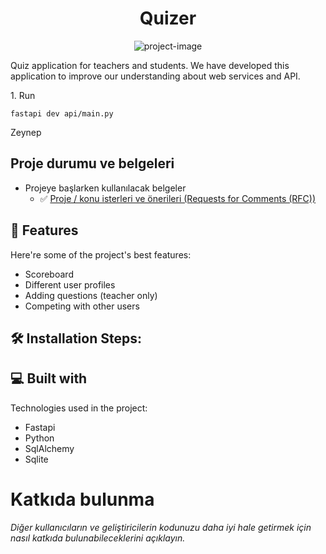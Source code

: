 <h1 align="center" id="title">Quizer</h1>

<p align="center"><img src="https://socialify.git.ci/Erdem006/Staj_Project/image?description=1&amp;descriptionEditable=Online%20Quiz%20Application&amp;font=Rokkitt&amp;name=1&amp;pattern=Circuit%20Board&amp;theme=Dark" alt="project-image"></p>

<p id="description">Quiz application for teachers and students. We have developed this application to improve our understanding about web services and API.</p>



<p>1. Run</p>

```
fastapi dev api/main.py
```

Zeynep


## Proje durumu ve belgeleri
- Projeye başlarken kullanılacak belgeler
    -  ✅ [Proje / konu isterleri ve önerileri (Requests for Comments (RFC))](RFC) 
  
  
<h2>🧐 Features</h2>

Here're some of the project's best features:

*   Scoreboard
*   Different user profiles
*   Adding questions (teacher only)
*   Competing with other users

<h2>🛠️ Installation Steps:</h2>
  
  
<h2>💻 Built with</h2>

Technologies used in the project:

*   Fastapi
*   Python
*   SqlAlchemy
*   Sqlite


# Katkıda bulunma
*Diğer kullanıcıların ve geliştiricilerin kodunuzu daha iyi hale getirmek için nasıl katkıda bulunabileceklerini açıklayın.*

